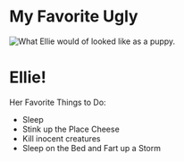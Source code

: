 <!DOCTYPE html>
<html>
<head>

  <h1>My Favorite Ugly</h1>

<link rel="stylesheet" href="https://cdnjs.cloudflare.com/ajax/libs/normalize/5.0.0/normalize.min.css" />

<link href="style.css" rel="stylesheet" type="text/css" />

</head>

<body>

<!-- WEB PAGE CONTENT HERE -->

<div class="pageContainer">
  <div class="imageContainer"> 
    <img src="XXX" alt="What Ellie would of looked like as a puppy." /> 
  </div>
  <div class="textContainer">
    <h1>Ellie!</h1>
    <p>Her Favorite Things to Do: </p>
    <ul>
      <li>Sleep</li>
      <li>Stink up the Place Cheese</li>
      <li>Kill inocent creatures</li>
      <li>Sleep on the Bed and Fart up a Storm</li>  
    </ul>
  </div>
</div>

</body>
</html>

